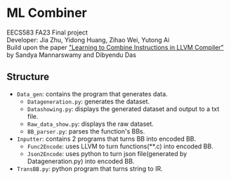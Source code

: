 # ML Combiner
EECS583 FA23 Final project <br>
Developer: Jia Zhu, Yidong Huang, Zihao Wei, Yutong Ai <br>
Build upon the paper ["Learning to Combine Instructions in LLVM Compiler"](https://arxiv.org/pdf/2202.12379.pdf) by Sandya Mannarswamy and Dibyendu Das <br>
## Structure 
- ```Data_gen```: contains the program that generates data.
    - ```Datageneration.py```: generates the dataset.
    - ```Datashowing.py```: displays the generated dataset and output to a txt file.
    - ```Raw_data_show.py```: displays the raw dataset.
    - ```BB_parser.py```: parses the function's BBs.
- ```Inputter```: contains 2 programs that turns BB into encoded BB. 
    - ```Func2Encode```: uses LLVM to turn functions(**.c) into encoded BB.
    - ```Json2Encode```: uses python to turn json file(generated by Datageneration.py) into encoded BB.
- ```TransBB.py```: python program that turns string to IR.
